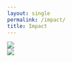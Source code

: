 ```yaml
---
layout: single
permalink: /impact/
title: Impact
---
```



<div class='tableauPlaceholder' id='viz1543963597647' style='position: relative'><noscript><a href='#'><img alt=' ' src='https:&#47;&#47;public.tableau.com&#47;static&#47;images&#47;SW&#47;SWC_impact7&#47;Participants_Knowledge&#47;1_rss.png' style='border: none' /></a></noscript><object class='tableauViz'  style='display:none;'><param name='host_url' value='https%3A%2F%2Fpublic.tableau.com%2F' /> <param name='embed_code_version' value='3' /> <param name='site_root' value='' /><param name='name' value='SWC_impact7&#47;Participants_Knowledge' /><param name='tabs' value='no' /><param name='toolbar' value='yes' /><param name='static_image' value='https:&#47;&#47;public.tableau.com&#47;static&#47;images&#47;SW&#47;SWC_impact7&#47;Participants_Knowledge&#47;1.png' /> <param name='animate_transition' value='yes' /><param name='display_static_image' value='yes' /><param name='display_spinner' value='yes' /><param name='display_overlay' value='yes' /><param name='display_count' value='yes' /></object></div>               

<script type='text/javascript'>                    
var divElement = document.getElementById('viz1543963597647'); 
var vizElement = divElement.getElementsByTagName('object')[0];               
vizElement.style.width='100%';vizElement.style.height=(divElement.offsetWidth*0.75)+'px';                  
var scriptElement = document.createElement('script');              
scriptElement.src = 'https://public.tableau.com/javascripts/api/viz_v1.js';                    vizElement.parentNode.insertBefore(scriptElement, vizElement);    
</script>

<script src="https://public.tableau.com/javascripts/api/viz_v1.js"></script>
<div id="tableauViz"></div>

<div class='tableauPlaceholder' id='viz1544034687819' style='position: relative'><noscript><a href='#'><img alt=' ' src='https:&#47;&#47;public.tableau.com&#47;static&#47;images&#47;SW&#47;SWC_impact6&#47;GoodWS&#47;1_rss.png' style='border: none' /></a></noscript><object class='tableauViz'  style='display:none;'><param name='host_url' value='https%3A%2F%2Fpublic.tableau.com%2F' /> <param name='embed_code_version' value='3' /> <param name='site_root' value='' /><param name='name' value='SWC_impact6&#47;GoodWS' /><param name='tabs' value='no' /><param name='toolbar' value='yes' /><param name='static_image' value='https:&#47;&#47;public.tableau.com&#47;static&#47;images&#47;SW&#47;SWC_impact6&#47;GoodWS&#47;1.png' /> <param name='animate_transition' value='yes' /><param name='display_static_image' value='yes' /><param name='display_spinner' value='yes' /><param name='display_overlay' value='yes' /><param name='display_count' value='yes' /></object></div>  
<script type='text/javascript'>                    
var divElement = document.getElementById('viz1544034687819');                    
var vizElement = divElement.getElementsByTagName('object')[0];                    
vizElement.style.width='100%';vizElement.style.height=(divElement.offsetWidth*0.75)+'px';                    
var scriptElement = document.createElement('script');                    
scriptElement.src = 'https://public.tableau.com/javascripts/api/viz_v1.js';                    vizElement.parentNode.insertBefore(scriptElement, vizElement);                
</script>
